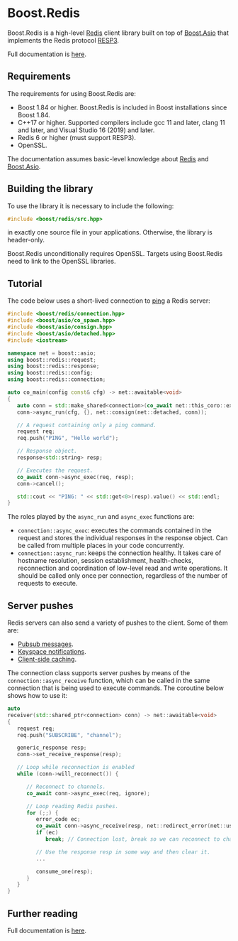# Boost.Redis

Boost.Redis is a high-level [Redis](https://redis.io/) client library built on top of
[Boost.Asio](https://www.boost.org/doc/libs/latest/doc/html/boost_asio.html)
that implements the Redis protocol
[RESP3](https://github.com/redis/redis-specifications/blob/master/protocol/RESP3.md).

Full documentation is [here](https://www.boost.org/doc/libs/master/libs/redis/index.html).

## Requirements

The requirements for using Boost.Redis are:

* Boost 1.84 or higher. Boost.Redis is included in Boost installations since Boost 1.84.
* C++17 or higher. Supported compilers include gcc 11 and later, clang 11 and later, and Visual Studio 16 (2019) and later.
* Redis 6 or higher (must support RESP3).
* OpenSSL.

The documentation assumes basic-level knowledge about [Redis](https://redis.io/docs/) and [Boost.Asio](https://www.boost.org/doc/libs/latest/doc/html/boost_asio.html).

## Building the library

To use the library it is necessary to include the following:

```cpp
#include <boost/redis/src.hpp>
```

in exactly one source file in your applications. Otherwise, the library is header-only.

Boost.Redis unconditionally requires OpenSSL. Targets using Boost.Redis need to link
to the OpenSSL libraries.

## Tutorial

The code below uses a short-lived connection to
[ping](https://redis.io/commands/ping/) a Redis server:


```cpp
#include <boost/redis/connection.hpp>
#include <boost/asio/co_spawn.hpp>
#include <boost/asio/consign.hpp>
#include <boost/asio/detached.hpp>
#include <iostream>

namespace net = boost::asio;
using boost::redis::request;
using boost::redis::response;
using boost::redis::config;
using boost::redis::connection;

auto co_main(config const& cfg) -> net::awaitable<void>
{
   auto conn = std::make_shared<connection>(co_await net::this_coro::executor);
   conn->async_run(cfg, {}, net::consign(net::detached, conn));

   // A request containing only a ping command.
   request req;
   req.push("PING", "Hello world");

   // Response object.
   response<std::string> resp;

   // Executes the request.
   co_await conn->async_exec(req, resp);
   conn->cancel();

   std::cout << "PING: " << std::get<0>(resp).value() << std::endl;
}
```

The roles played by the `async_run` and `async_exec` functions are:

* `connection::async_exec`: executes the commands contained in the
  request and stores the individual responses in the response object. Can
  be called from multiple places in your code concurrently.
* `connection::async_run`: keeps the connection healthy. It takes care of hostname resolution, session establishment, health-checks, reconnection and coordination of low-level read and write operations. It should be called only once per connection, regardless of the number of requests to execute.

## Server pushes

Redis servers can also send a variety of pushes to the client. Some of
them are:

* [Pubsub messages](https://redis.io/docs/manual/pubsub/).
* [Keyspace notifications](https://redis.io/docs/manual/keyspace-notifications/).
* [Client-side caching](https://redis.io/docs/manual/client-side-caching/).

The connection class supports server pushes by means of the
`connection::async_receive` function, which can be
called in the same connection that is being used to execute commands.
The coroutine below shows how to use it:


```cpp
auto
receiver(std::shared_ptr<connection> conn) -> net::awaitable<void>
{
   request req;
   req.push("SUBSCRIBE", "channel");

   generic_response resp;
   conn->set_receive_response(resp);

   // Loop while reconnection is enabled
   while (conn->will_reconnect()) {

      // Reconnect to channels.
      co_await conn->async_exec(req, ignore);

      // Loop reading Redis pushes.
      for (;;) {
         error_code ec;
         co_await conn->async_receive(resp, net::redirect_error(net::use_awaitable, ec));
         if (ec)
            break; // Connection lost, break so we can reconnect to channels.

         // Use the response resp in some way and then clear it.
         ...

         consume_one(resp);
      }
   }
}
```

## Further reading

Full documentation is [here](https://www.boost.org/doc/libs/master/libs/redis/index.html).